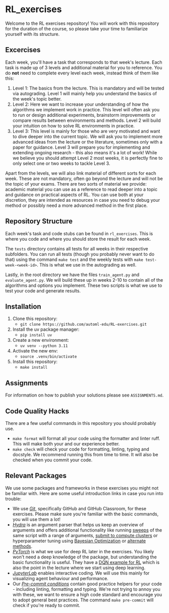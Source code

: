 # RL_exercises
Welcome to the RL exercises repository! You will work with this repository for the duration of the course, so please take your time to familiarize yourself with its structure.

## Excercises
Each week, you'll have a task that corresponds to that week's lecture. Each task is made up of 3 levels and additional material for you to reference. You do **not** need to complete every level each week, instead think of them like this:

1. Level 1: The basics from the lecture. This is mandatory and will be tested via autograding. Level 1 will mainly help you understand the basics of the week's topic better.
2. Level 2: Here we want to increase your understanding of how the algorithms we implement work in practice. This level will often ask you to run or design additional experiments, brainstorm improvements or compare results between environments and methods. Level 2 will build your intuition on how to solve RL environments in practice.
3. Level 3: This level is mainly for those who are very motivated and want to dive deeper into the current topic. We will ask you to implement more advanced ideas from the lecture or the literature, sometimes only with a paper for guidance. Level 3 will prepare you for implementing and extending ongoing research - this also means it's a lot of work! While we believe you should attempt Level 2 most weeks, it is perfectly fine to only select one or two weeks to tackle Level 3.

Apart from the levels, we will also link material of different sorts for each week. These are not mandatory, often go beyond the lecture and will not be the topic of your exams. There are two sorts of material we provide: academic material you can use as a reference to read deeper into a topic and guidance on practical aspects of RL. You can use both at your discretion, they are intended as resources in case you need to debug your method or possibly need a more advanced method in the first place.

## Repository Structure
Each week's task and code stubs can be found in `rl_exercises`. This is where you code and where you should store the result for each week.

The `tests` directory contains all tests for all weeks in their respective subfolders. You can run all tests (though you probably never want to do that) using the command `make test` and the weekly tests with `make test-week-<week-id>`. This is what we use in the autograding as well.

Lastly, in the root directory we have the files `train_agent.py` and `evaluate_agent.py`. We will build these up in weeks 2-10 to contain all of the algorithms and options you implement. These two scripts is what we use to test your code and generate results.

## Installation
1. Clone this repository:
    * ``git clone https://github.com/automl-edu/RL-exercises.git``
2. Install the uv package manager:
    * ``pip install uv``
3. Create a new environment:
    * ``uv venv --python 3.11``
4. Activate the new env:
    * ``source .venv/bin/activate``
5. Install this repository:
    * ``make install``


## Assignments
For information on how to publish your solutions please see `ASSIGNMENTS.md`.

## Code Quality Hacks
There are a few useful commands in this repository you should probably use.
- `make format` will format all your code using the formatter and linter ruff. This will make both your and our experience better.
- `make check` will check your code for formatting, linting, typing and docstyle. We recommend running this from time to time. It will also be checked when you commit your code.

## Relevant Packages
We use some packages and frameworks in these exercises you might not be familiar with. Here are some useful introduction links in case you run into trouble:
- We use [*Git*](http://rogerdudler.github.io/git-guide/), specifically GitHub and GitHub Classroom, for these exercises. Please make sure you're familiar with the basic commands, you will use them a lot! 
- [*Hydra*](https://hydra.cc/) is an argument parser that helps us keep an overview of arguments and offers additional functionality like running [sweeps](https://hydra.cc/docs/intro/#multirun) of the same script with a range of arguments, [submit to compute clusters](https://hydra.cc/docs/plugins/submitit_launcher/) or hyperparameter tuning using [Bayesian Optimization](https://github.com/automl-private/hydra-smac-sweeper) or [alternate methods](https://github.com/facebookresearch/how-to-autorl).
- [*PyTorch*](https://pytorch.org/) is what we use for deep RL later in the exercises. You likely won't need a deep knowledge of the package, but understanding the basic functionality is useful. They have a [DQN example for RL](https://pytorch.org/tutorials/intermediate/reinforcement_q_learning.html) which is also the point in the lecture where we start using deep learning.
- [*JupyterLab*](https://jupyter.org/) enables interactive coding. We will use this mainly for visualizing agent behaviour and performance.
- Our [*Pre-commit conditions*](https://pre-commit.com/) contain good practice helpers for your code - including linting, formatting and typing. We're not trying to annoy you with these, we want to ensure a high code standard and encourage you to adopt general best practices. The command `make pre-commit` will check if you're ready to commit.
